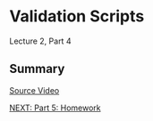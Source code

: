 # Validation Scripts

Lecture 2, Part 4

## Summary

[Source
Video](https://www.youtube.com/watch?v=V5P2gKHos48&list=PLNEK_Ejlx3x0mhPmOjPSHZPtTFpfJo3Nd&index=4)



[NEXT: Part 5: Homework](./05-homework.md)
